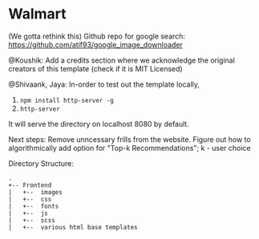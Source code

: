 # Walmart
(We gotta rethink this) Github repo for google search: https://github.com/atif93/google_image_downloader

@Koushik: Add a credits section where we acknowledge the original creators of this template (check if it is MIT Licensed)

@Shivaank, Jaya: In-order to test out the template locally,

1. `npm install http-server -g`
2. `http-server`

It will serve the directory on localhost 8080 by default.

Next steps: Remove unncessary frills from the website. Figure out how to algorithmically add option for "Top-k Recommendations"; k - user choice

Directory Structure: 
```
.
+-- Frontend
|	+--  images
|	+--  css
|	+--  fonts
|	+--  js
|	+--  scss
|	+--  various html base templates
```

